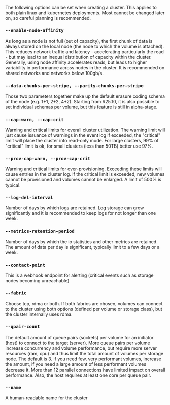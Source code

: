 The following options can be set when creating a cluster. This applies to both plain linux and kubernetes deployments.
Most cannot be changed later on, so careful planning is recommended.

### ```--enable-node-affinity```

As long as a node is not full (out of capacity), the first chunk 
of data is always stored on the local node (the node to which the volume is attached). 
This reduces network traffic and latency - accelerating particularly the read - but may lead to an
inequal distribution of capacity within the cluster. Generally, using node affinity accelerates
reads, but leads to higher variability in performance across nodes in the cluster.
It is recommended on shared networks and networks below 100gb/s. 

### ```--data-chunks-per-stripe, --parity-chunks-per-stripe```

Those two parameters together make up the default erasure coding schema of the node (e.g. 1+1, 2+2, 4+2). Starting from R25.10, it is also
possible to set individual schemas per volume, but this feature is still in alpha-stage.

### ```--cap-warn, --cap-crit```

Warning and critical limits for overall cluster utilization. The warning 
limit will just cause issuance of warnings in the event log if exceeded, the "critical" limit will 
place the cluster into read-only mode. For large clusters, 99% of "critical" limit is ok, for small
clusters (less than 50TB) better use 97%. 

### ```--prov-cap-warn, --prov-cap-crit```

Warning and critical limits for over-provisioning. Exceeding
these limits will cause entries in the cluster log. If the critical limit is exceeded, 
new volumes cannot be provisioned and volumes cannot be enlarged. A limit of 500% is typical.

### ```--log-del-interval```

Number of days by which logs are retained. Log storage can grow significantly and it is recommended to keep logs for not longer than one week.

### ```--metrics-retention-period```

Number of days by which the io statistics and other metrics are retained. The amount of data per day is significant, typically limit to a few days or a week.

### ```--contact-point```

This is a webhook endpoint for alerting (critical events such as storage nodes becoming unreachable)

### ```--fabric```

Choose tcp, rdma or both. If both fabrics are chosen, volumes can connect to the cluster
using both options (defined per volume or storage class), but the cluster internally uses rdma.

### ```--qpair-count```

The default amount of queue pairs (sockets) per volume for an initiator (host) to connect to the 
target (server). More queue pairs per volume increase concurrency and volume performance, but require more
server resources (ram, cpu) and thus limit the total amount of volumes per storage node. The default is 3. 
If you need few, very performant volumes, increase the amount, if you need a large amount of less performant 
volumes decrease it. More than 12 parallel connections have limited impact on overall performance. Also, the 
host requires at least one core per queue pair.

### ```--name```

A human-readable name for the cluster